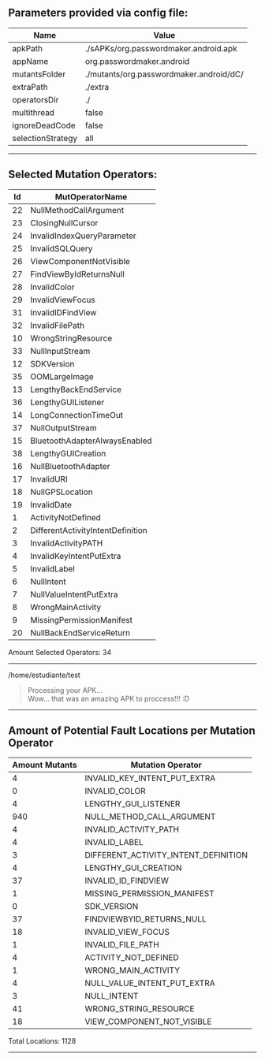 
## Parameters provided via config file:

Name			| Value
------------------------|---------
apkPath 		| ./sAPKs/org.passwordmaker.android.apk
appName 		| org.passwordmaker.android
mutantsFolder 		| ./mutants/org.passwordmaker.android/dC/
extraPath 		| ./extra
operatorsDir 		| ./
multithread 		| false
ignoreDeadCode 		| false
selectionStrategy 	| all
----------------------------------

## Selected Mutation Operators:

Id 		| MutOperatorName
----------------|--------------
22 		| NullMethodCallArgument
23 		| ClosingNullCursor
24 		| InvalidIndexQueryParameter
25 		| InvalidSQLQuery
26 		| ViewComponentNotVisible
27 		| FindViewByIdReturnsNull
28 		| InvalidColor
29 		| InvalidViewFocus
31 		| InvalidIDFindView
32 		| InvalidFilePath
10 		| WrongStringResource
33 		| NullInputStream
12 		| SDKVersion
35 		| OOMLargeImage
13 		| LengthyBackEndService
36 		| LengthyGUIListener
14 		| LongConnectionTimeOut
37 		| NullOutputStream
15 		| BluetoothAdapterAlwaysEnabled
38 		| LengthyGUICreation
16 		| NullBluetoothAdapter
17 		| InvalidURI
18 		| NullGPSLocation
19 		| InvalidDate
1 		| ActivityNotDefined
2 		| DifferentActivityIntentDefinition
3 		| InvalidActivityPATH
4 		| InvalidKeyIntentPutExtra
5 		| InvalidLabel
6 		| NullIntent
7 		| NullValueIntentPutExtra
8 		| WrongMainActivity
9 		| MissingPermissionManifest
20 		| NullBackEndServiceReturn

Amount Selected Operators: 	34

-------------------------------------------

/home/estudiante/test
> Processing your APK...  
> Wow... that was an amazing APK to proccess!!! :D

--------------------------------------
## Amount of Potential Fault Locations per Mutation Operator

Amount Mutants	| Mutation Operator
----------------|---------------------
4		| INVALID_KEY_INTENT_PUT_EXTRA
0		| INVALID_COLOR
4		| LENGTHY_GUI_LISTENER
940		| NULL_METHOD_CALL_ARGUMENT
4		| INVALID_ACTIVITY_PATH
4		| INVALID_LABEL
3		| DIFFERENT_ACTIVITY_INTENT_DEFINITION
4		| LENGTHY_GUI_CREATION
37		| INVALID_ID_FINDVIEW
1		| MISSING_PERMISSION_MANIFEST
0		| SDK_VERSION
37		| FINDVIEWBYID_RETURNS_NULL
18		| INVALID_VIEW_FOCUS
1		| INVALID_FILE_PATH
4		| ACTIVITY_NOT_DEFINED
1		| WRONG_MAIN_ACTIVITY
4		| NULL_VALUE_INTENT_PUT_EXTRA
3		| NULL_INTENT
41		| WRONG_STRING_RESOURCE
18		| VIEW_COMPONENT_NOT_VISIBLE

Total Locations: 1128

--------------------------------------
```
